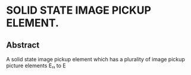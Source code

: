 # SOLID STATE IMAGE PICKUP ELEMENT.

## Abstract
A solid state image pickup element which has a plurality of image pickup picture elements E₁₁ to E